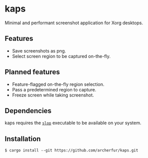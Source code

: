 # kaps

Minimal and performant screenshot application for Xorg desktops.

## Features

- Save screenshots as png.
- Select screen region to be captured on-the-fly.

## Planned features

- Feature-flagged on-the-fly region selection.
- Pass a predetermined region to capture.
- Freeze screen while taking screenshot.

## Dependencies

kaps requires the [`slop`](https://github.com/naelstrof/slop) executable to be available on your system.

## Installation

```
$ cargo install --git https://github.com/archerfur/kaps.git
```

